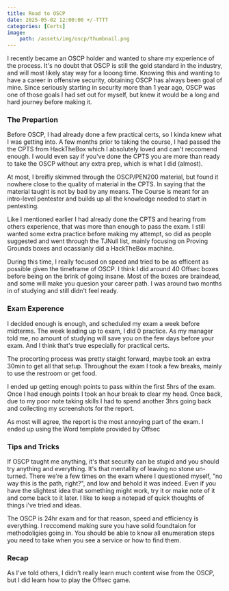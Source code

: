 ```yaml
---
title: Road to OSCP
date: 2025-05-02 12:00:00 +/-TTTT
categories: [Certs]
image:
    path: /assets/img/oscp/thumbnail.png
---
```



I recently became an OSCP holder and wanted to share my experience of the process. It's no doubt that OSCP is still the gold standard in the industry, and will most likely stay way for a looong time. Knowing this and wanting to have a career in offensive security, obtaining OSCP has always been goal of mine. Since seriously starting in security more than 1 year ago, OSCP was one of those goals I had set out for myself, but knew it would be a long and hard journey before making it. 

### The Prepartion
Before OSCP, I had already done a few practical certs, so I kinda knew what I was getting into. A few months prior to taking the course, I had passed the the CPTS from HackTheBox which I absolutely loved and can't reccomend enough. I would even say if you've done the CPTS you are more than ready to take the OSCP without any extra prep, which is what I did (almost).

At most, I breifly skimmed through the OSCP/PEN200 material, but found it nowhere close to the quality of material in the CPTS. In saying that the material taught is not by bad by any means. The Course is meant for an intro-level pentester and builds up all the knowledge needed to start in pentesting.

Like I mentioned earlier I had already done the CPTS and hearing from others experience, that was more than enough to pass the exam. I still wanted some extra practice before making my attempt, so did as people suggested and went through the TJNull list, mainly focusing on Proving Grounds boxes and ocassianly did a HackTheBox machine.

During this time, I really focused on speed and tried to be as efficent as possible given the timeframe of OSCP. I think I did around 40 Offsec boxes before being on the brink of going insane. Most of the boxes are braindead, and some will make you quesion your career path. I was around two months in of studying and still didn't feel ready.

### Exam Experence
I decided enough is enough, and scheduled my exam a week before midterms. The week leading up to exam, I did 0 practice. As my manager told me, no amount of studying will save you on the few days before your exam. And I think that's true especially for practical certs.

The procorting process was pretty staight forward, maybe took an extra 30min to get all that setup. Throughout the exam I took a few breaks, mainly to use the restroom or get food.

I ended up getting enough points to pass within the first 5hrs of the exam. Once I had enough points I took an hour break to clear my head. Once back, due to my poor note taking skills I had to spend another 3hrs going back and collecting my screenshots for the report.

As most will agree, the report is the most annoying part of the exam. I ended up using the Word template provided by Offsec


### Tips and Tricks
If OSCP taught me anything, it's that security can be stupid and you should try anything and everything. It's that mentallity of leaving no stone un-turned. There we're a few times on the exam where I questioned myself, "no way this is the path, right?", and low and behold it was indeed. Even if you have the slightest idea that something might work, try it or make note of it and come back to it later. I like to keep a notepad of quick thoughts of things i've tried and ideas.

The OSCP is 24hr exam and for that reason, speed and efficiency is everything. I reccomend making sure you have solid foundtaion for methodoligies going in. You should be able to know all enumeration steps you need to take when you see a service or how to find them.


### Recap
As I've told others, I didn't really learn much content wise from the OSCP, but I did learn how to play the Offsec game.